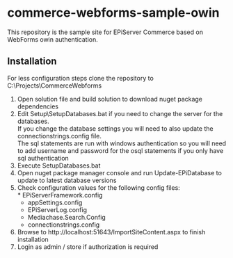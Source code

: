 commerce-webforms-sample-owin
=============================

This repository is the sample site for EPiServer Commerce based on WebForms owin authentication.  

Installation
------------

For less configuration steps clone the repository to C:\Projects\CommerceWebforms

1.  Open solution file and build solution to download nuget package dependencies
2.  Edit Setup\SetupDatabases.bat if you need to change the server for the databases.  
    If you change the database settings you will need to also update the connectionstrings.config file.  
    The sql statements are run with windows authentication so you will need to add username and password for the osql statements
    if you only have sql authentication		
3.  Execute SetupDatabases.bat		
4.  Open nuget package manager console and run Update-EPiDatabase to update to latest database versions
5.  Check configuration values for the following config files:    
        * EPiServerFramework.config
	* appSettings.config
	* EPiServerLog.config
	* Mediachase.Search.Config
	* connectionstrings.config
6.  Browse to http://localhost:51643/ImportSiteContent.aspx to finish installation
7.  Login as admin / store if authorization is required
